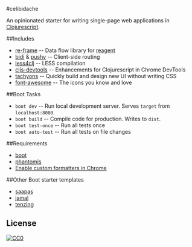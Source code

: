 #celibidache

An opinionated starter for writing single-page web applications in [Clojurescript](https://github.com/clojure/clojurescript).

##Includes

* [re-frame](https://github.com/Day8/re-frame) -- Data flow library for [reagent](https://github.com/reagent-project/reagent)
* [bidi](https://github.com/juxt/bidi) & [pushy](https://github.com/kibu-australia/pushy) -- Client-side routing
* [less4clj](https://github.com/Deraen/less4clj) -- LESS compilation
* [cljs-devtools](https://github.com/binaryage/cljs-devtools) -- Enhancements for Clojurescript in Chrome DevTools
* [tachyons](http://tachyons.io/) -- Quickly build and design new UI without writing CSS
* [font-awesome](http://fontawesome.io/) -- The icons you know and love

##Boot Tasks

* `boot dev` -- Run local development server. Serves `target` from `localhost:8080`.
* `boot build` -- Compile code for production. Writes to `dist`.
* `boot test-once` -- Run all tests once
* `boot auto-test` -- Run all tests on file changes

##Requirements

* [boot](https://github.com/boot-clj/boot#install)
* [phantomjs](http://phantomjs.org/download.html)
* [Enable custom formatters in Chrome](https://github.com/binaryage/cljs-devtools/blob/master/docs/install.md#enable-custom-formatters-in-chrome)

##Other Boot starter templates

* [saapas](https://github.com/Deraen/saapas)
* [jamal](https://github.com/pandeiro/jamal)
* [tenzing](https://github.com/martinklepsch/tenzing)

## License

<p xmlns:dct="http://purl.org/dc/terms/" xmlns:vcard="http://www.w3.org/2001/vcard-rdf/3.0#">
  <a rel="license"
     href="http://creativecommons.org/publicdomain/zero/1.0/">
    <img src="http://i.creativecommons.org/p/zero/1.0/88x31.png" style="border-style: none;" alt="CC0" />
  </a>
</p>

